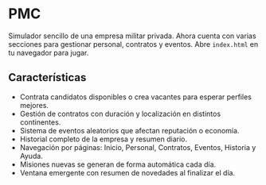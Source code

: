 # PMC

Simulador sencillo de una empresa militar privada. Ahora cuenta con varias secciones para gestionar personal, contratos y eventos. Abre `index.html` en tu navegador para jugar.

## Características
- Contrata candidatos disponibles o crea vacantes para esperar perfiles mejores.
- Gestión de contratos con duración y localización en distintos continentes.
- Sistema de eventos aleatorios que afectan reputación o economía.
- Historial completo de la empresa y resumen diario.
- Navegación por páginas: Inicio, Personal, Contratos, Eventos, Historia y Ayuda.
- Misiones nuevas se generan de forma automática cada día.
- Ventana emergente con resumen de novedades al finalizar el día.
